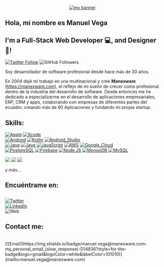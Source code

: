 <p align="center">
  <a href="https://www.manexware.com/" target="_blank" rel="noreferrer"><img src="https://user-images.githubusercontent.com/75753187/123350185-74ce0900-d528-11eb-848d-d92955dbb944.png" alt="my banner"></a>
</p>
<h2>
 Hola, mi nombre es Manuel Vega
</h2>
<h2>
  I'm a Full-Stack Web Developer 💻, and Designer 🎨!
</h2> 

[![Twitter Follow](https://img.shields.io/twitter/follow/eudoro69?style=social)](https://twitter.com/eudoro69)
![GitHub Followers](https://img.shields.io/github/followers/mangrovex?style=social)



Soy desarrollador de software profesional desde hace más de 30 años.

En 2004 dejé mi trabajo en una multinacional y creé **Manexware** (https://manexware.com), el reflejo de mi sueño de crecer como profesional dentro de la industria del desarrollo de software.
Desde entonces me he dedicado a especializarme en el desarrollo de aplicaciones empresariales, ERP, CRM y apps, colaborando con empresas de diferentes partes del ecuador, creando más de 60 Aplicaciones y fundando mi propia startup.

## Skills:
[![Apple](https://img.shields.io/badge/iOS-999999?style=for-the-badge&logo=apple&logoColor=white&labelColor=101010)]()
[![Xcode](https://img.shields.io/badge/Xcode-1575F9?style=for-the-badge&logo=xcode&logoColor=white&labelColor=101010)]()
</br>
[![Android](https://img.shields.io/badge/Android-3DDC84?style=for-the-badge&logo=android&logoColor=white&labelColor=101010)]()
[![Kotlin](https://img.shields.io/badge/Kotlin-0095D5?style=for-the-badge&logo=kotlin&logoColor=white&labelColor=101010)]()
[![Android_Studio](https://img.shields.io/badge/Android_Studio-3DDC84?style=for-the-badge&logo=android-studio&logoColor=white&labelColor=101010)]()
</br>
[![Java](https://img.shields.io/badge/Java-007396?style=for-the-badge&logo=java&logoColor=white&labelColor=101010)]()
[![Java](https://img.shields.io/badge/Java-007396?style=for-the-badge&logo=java&logoColor=white&labelColor=101010)]()
[![JavaScript](https://img.shields.io/badge/JavaScript-F7DF1E?style=for-the-badge&logo=javascript&logoColor=white&labelColor=101010)]()
[![AWS](https://img.shields.io/badge/AWS-232F3E?style=for-the-badge&logo=amazon-aws&logoColor=white&labelColor=101010)]()
[![Google_Cloud](https://img.shields.io/badge/Google_Cloud-4285F4?style=for-the-badge&logo=googlecloud&logoColor=white&labelColor=101010)]()
</br>
[![PostgreSQL](https://img.shields.io/badge/Code-PostgreSQL-informational?style=for-the-badge&logo=PostgreSQL&color=336791)]()
[![Firebase](https://img.shields.io/badge/Firebase-FFCA28?style=for-the-badge&logo=firebase&logoColor=white&labelColor=101010)]()
[![Node.JS](https://img.shields.io/badge/Node.JS-339933?style=for-the-badge&logo=node.js&logoColor=white&labelColor=101010)]()
[![MongoDB](https://img.shields.io/badge/MongoDB-47A248?style=for-the-badge&logo=mongodb&logoColor=white&labelColor=101010)]()
[![MySQL](https://img.shields.io/badge/MySQL-4479A1?style=for-the-badge&logo=mysql&logoColor=white&labelColor=101010)]()
</br>

![](https://img.shields.io/badge/Style-Bootstrap-informational?style=for-the-badge&logo=Bootstrap&color=7952B3)
![](https://img.shields.io/badge/Style-CSS3-informational?style=for-the-badge&logo=CSS3&color=1572B6)
![](https://img.shields.io/badge/Style-styled--components-informational?style=for-the-badge&logo=styled-components&color=DB7093)
</br>

y más...

## Encuéntrame en:

## 
[![Twitter](https://img.shields.io/badge/Twitter-@eudoro69-1DA1F2?style=for-the-badge&logo=twitter&logoColor=white&labelColor=101010)](https://twitter.com/eudoro69)
</br>
[![LinkedIn](https://img.shields.io/badge/LinkedIn-eudoro69-0077B5?style=for-the-badge&logo=linkedin&logoColor=white&labelColor=101010)](https://www.linkedin.com/in/manuel-vega-9442898/)
</br>
![Web](https://img.shields.io/badge/Manexware-https%3A%2F%2Fwww.manexware.com-blue)




## Contact me:
</br>
[![Email](https://img.shields.io/badge/manuel.vega@manexware.com-my_personal_email_(slow_response)-D14836?style=for-the-badge&logo=gmail&logoColor=white&labelColor=101010)](mailto:manuel.vega@manexware.com)
